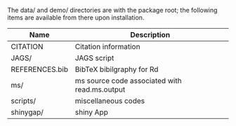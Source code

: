 
The data/ and demo/ directories are with the package root; the following
items are available from there upon installation.

Name           | Description
---------------|----------------------------------------------
CITATION       | Citation information
JAGS/          | JAGS script
REFERENCES.bib | BibTeX bibilgraphy for Rd
ms/            | ms source code associated with read.ms.output
scripts/       | miscellaneous codes
shinygap/      | shiny App
